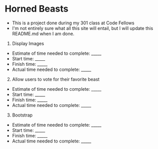 # Horned Beasts

- This is a project done during my 301 class at Code Fellows
- I'm not entirely sure what all this site will entail, but I will update this README.md when I am done.

1. Display Images

- Estimate of time needed to complete: _____
- Start time: _____
- Finish time: _____
- Actual time needed to complete: _____

2. Allow users to vote for their favorite beast

- Estimate of time needed to complete: _____
- Start time: _____
- Finish time: _____
- Actual time needed to complete: _____

3. Bootstrap

- Estimate of time needed to complete: _____
- Start time: _____
- Finish time: _____
- Actual time needed to complete: _____
